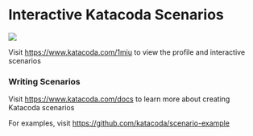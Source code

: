 # Interactive Katacoda Scenarios

[![](http://shields.katacoda.com/katacoda/1miu/count.svg)](https://www.katacoda.com/1miu "Get your profile on Katacoda.com")

Visit https://www.katacoda.com/1miu to view the profile and interactive scenarios

### Writing Scenarios
Visit https://www.katacoda.com/docs to learn more about creating Katacoda scenarios

For examples, visit https://github.com/katacoda/scenario-example
